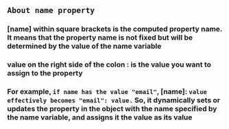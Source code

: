 ## `About name property`

### [name] within square brackets is the computed property name. It means that the property name is not fixed but will be determined by the value of the name variable

### value on the right side of the colon : is the value you want to assign to the property

### For example, `if name has the value "email"`, [name]: `value effectively becomes "email": value.` So, it dynamically sets or updates the property in the object with the name specified by the name variable, and assigns it the value as its value
